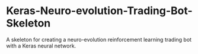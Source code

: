 # Keras-Neuro-evolution-Trading-Bot-Skeleton
A skeleton for creating a neuro-evolution reinforcement learning trading bot with a Keras neural network.
